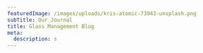```yaml
---
featuredImage: /images/uploads/kris-atomic-73943-unsplash.png
subTitle: Our Journal
title: Glass Management Blog
meta:
  description: s
---
```


